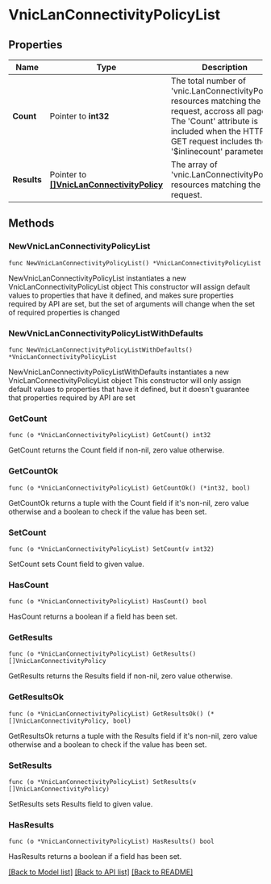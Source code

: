 # VnicLanConnectivityPolicyList

## Properties

Name | Type | Description | Notes
------------ | ------------- | ------------- | -------------
**Count** | Pointer to **int32** | The total number of &#39;vnic.LanConnectivityPolicy&#39; resources matching the request, accross all pages. The &#39;Count&#39; attribute is included when the HTTP GET request includes the &#39;$inlinecount&#39; parameter. | [optional] 
**Results** | Pointer to [**[]VnicLanConnectivityPolicy**](vnic.LanConnectivityPolicy.md) | The array of &#39;vnic.LanConnectivityPolicy&#39; resources matching the request. | [optional] 

## Methods

### NewVnicLanConnectivityPolicyList

`func NewVnicLanConnectivityPolicyList() *VnicLanConnectivityPolicyList`

NewVnicLanConnectivityPolicyList instantiates a new VnicLanConnectivityPolicyList object
This constructor will assign default values to properties that have it defined,
and makes sure properties required by API are set, but the set of arguments
will change when the set of required properties is changed

### NewVnicLanConnectivityPolicyListWithDefaults

`func NewVnicLanConnectivityPolicyListWithDefaults() *VnicLanConnectivityPolicyList`

NewVnicLanConnectivityPolicyListWithDefaults instantiates a new VnicLanConnectivityPolicyList object
This constructor will only assign default values to properties that have it defined,
but it doesn't guarantee that properties required by API are set

### GetCount

`func (o *VnicLanConnectivityPolicyList) GetCount() int32`

GetCount returns the Count field if non-nil, zero value otherwise.

### GetCountOk

`func (o *VnicLanConnectivityPolicyList) GetCountOk() (*int32, bool)`

GetCountOk returns a tuple with the Count field if it's non-nil, zero value otherwise
and a boolean to check if the value has been set.

### SetCount

`func (o *VnicLanConnectivityPolicyList) SetCount(v int32)`

SetCount sets Count field to given value.

### HasCount

`func (o *VnicLanConnectivityPolicyList) HasCount() bool`

HasCount returns a boolean if a field has been set.

### GetResults

`func (o *VnicLanConnectivityPolicyList) GetResults() []VnicLanConnectivityPolicy`

GetResults returns the Results field if non-nil, zero value otherwise.

### GetResultsOk

`func (o *VnicLanConnectivityPolicyList) GetResultsOk() (*[]VnicLanConnectivityPolicy, bool)`

GetResultsOk returns a tuple with the Results field if it's non-nil, zero value otherwise
and a boolean to check if the value has been set.

### SetResults

`func (o *VnicLanConnectivityPolicyList) SetResults(v []VnicLanConnectivityPolicy)`

SetResults sets Results field to given value.

### HasResults

`func (o *VnicLanConnectivityPolicyList) HasResults() bool`

HasResults returns a boolean if a field has been set.


[[Back to Model list]](../README.md#documentation-for-models) [[Back to API list]](../README.md#documentation-for-api-endpoints) [[Back to README]](../README.md)


